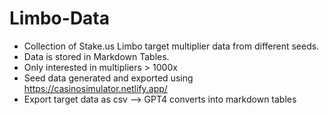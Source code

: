 # Limbo-Data
- Collection of Stake.us Limbo target multiplier data from different seeds.
- Data is stored in Markdown Tables. 
- Only interested in multipliers > 1000x
- Seed data generated and exported using https://casinosimulator.netlify.app/
- Export target data as csv --> GPT4 converts into markdown tables
